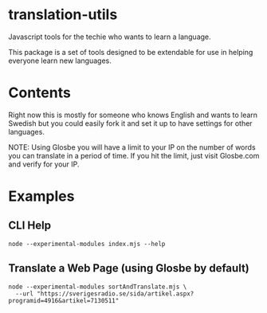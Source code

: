 # translation-utils

Javascript tools for the techie who wants to learn a language.

This package is a set of tools designed to be extendable for use in helping everyone learn new languages.

# Contents

Right now this is mostly for someone who knows English and wants to learn Swedish but you could easily
fork it and set it up to have settings for other languages.

NOTE: Using Glosbe you will have a limit to your IP on the number of words you can translate in a period
of time. If you hit the limit, just visit Glosbe.com and verify for your IP.

# Examples

## CLI Help

    node --experimental-modules index.mjs --help
    
## Translate a Web Page (using Glosbe by default)

    node --experimental-modules sortAndTranslate.mjs \
      --url "https://sverigesradio.se/sida/artikel.aspx?programid=4916&artikel=7130511"